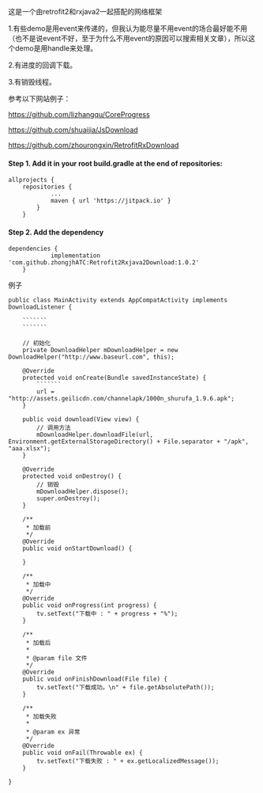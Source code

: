 这是一个由retrofit2和rxjava2一起搭配的网络框架

1.有些demo是用event来传递的，但我认为能尽量不用event的场合最好能不用（也不是说event不好，至于为什么不用event的原因可以搜索相关文章），所以这个demo是用handle来处理。

2.有进度的回调下载。

3.有销毁线程。

参考以下网站例子：

https://github.com/lizhangqu/CoreProgress

https://github.com/shuaijia/JsDownload

https://github.com/zhourongxin/RetrofitRxDownload

#### Step 1. Add it in your root build.gradle at the end of repositories:
```
allprojects {
  	repositories {
			...
			maven { url 'https://jitpack.io' }
		}
	}
```

  
#### Step 2. Add the dependency
 
```
dependencies {
	        implementation 'com.github.zhongjhATC:Retrofit2Rxjava2Download:1.0.2'
	}
```

例子

```
public class MainActivity extends AppCompatActivity implements DownloadListener {

    ```````
    ```````

    // 初始化
    private DownloadHelper mDownloadHelper = new DownloadHelper("http://www.baseurl.com", this);

    @Override
    protected void onCreate(Bundle savedInstanceState) {
        ```````
        url = "http://assets.geilicdn.com/channelapk/1000n_shurufa_1.9.6.apk";
    }

    public void download(View view) {
        // 调用方法
        mDownloadHelper.downloadFile(url, Environment.getExternalStorageDirectory() + File.separator + "/apk", "aaa.xlsx");
    }

    @Override
    protected void onDestroy() {
        // 销毁
        mDownloadHelper.dispose();
        super.onDestroy();
    }

    /**
     * 加载前
     */
    @Override
    public void onStartDownload() {

    }

    /**
     * 加载中
     */
    @Override
    public void onProgress(int progress) {
        tv.setText("下载中 : " + progress + "%");
    }

    /**
     * 加载后
     *
     * @param file 文件
     */
    @Override
    public void onFinishDownload(File file) {
        tv.setText("下载成功。\n" + file.getAbsolutePath());
    }

    /**
     * 加载失败
     *
     * @param ex 异常
     */
    @Override
    public void onFail(Throwable ex) {
        tv.setText("下载失败 : " + ex.getLocalizedMessage());
    }

}
```

